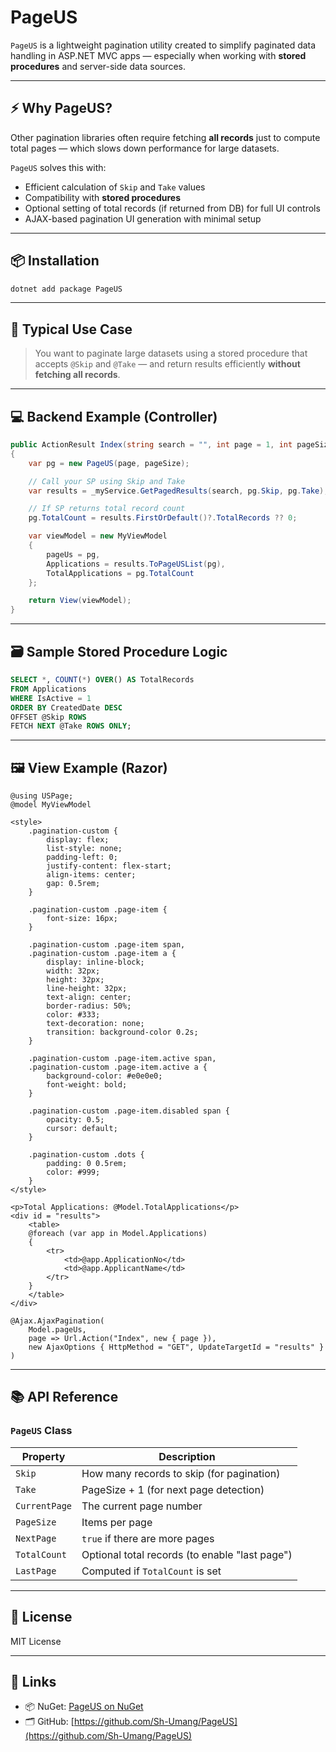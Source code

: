 # PageUS

`PageUS` is a lightweight pagination utility created to simplify paginated data handling in ASP.NET MVC apps — especially when working with **stored procedures** and server-side data sources.

---

## ⚡ Why PageUS?

Other pagination libraries often require fetching **all records** just to compute total pages — which slows down performance for large datasets.

`PageUS` solves this with:

- Efficient calculation of `Skip` and `Take` values
- Compatibility with **stored procedures**
- Optional setting of total records (if returned from DB) for full UI controls
- AJAX-based pagination UI generation with minimal setup

---

## 📦 Installation

```bash
dotnet add package PageUS
```

---

## 🧠 Typical Use Case

> You want to paginate large datasets using a stored procedure that accepts `@Skip` and `@Take` — and return results efficiently **without fetching all records**.

---

## 💻 Backend Example (Controller)

```csharp
public ActionResult Index(string search = "", int page = 1, int pageSize = 10)
{
    var pg = new PageUS(page, pageSize);

    // Call your SP using Skip and Take
    var results = _myService.GetPagedResults(search, pg.Skip, pg.Take);

    // If SP returns total record count
    pg.TotalCount = results.FirstOrDefault()?.TotalRecords ?? 0;

    var viewModel = new MyViewModel
    {
        pageUs = pg,
        Applications = results.ToPageUSList(pg),
        TotalApplications = pg.TotalCount
    };

    return View(viewModel);
}
```

---

## 🗃️ Sample Stored Procedure Logic

```sql
SELECT *, COUNT(*) OVER() AS TotalRecords
FROM Applications
WHERE IsActive = 1
ORDER BY CreatedDate DESC
OFFSET @Skip ROWS
FETCH NEXT @Take ROWS ONLY;
```

---

## 🖼 View Example (Razor)

```cshtml
@using USPage;
@model MyViewModel

<style>
    .pagination-custom {
        display: flex;
        list-style: none;
        padding-left: 0;
        justify-content: flex-start;
        align-items: center;
        gap: 0.5rem;
    }

    .pagination-custom .page-item {
        font-size: 16px;
    }

    .pagination-custom .page-item span,
    .pagination-custom .page-item a {
        display: inline-block;
        width: 32px;
        height: 32px;
        line-height: 32px;
        text-align: center;
        border-radius: 50%;
        color: #333;
        text-decoration: none;
        transition: background-color 0.2s;
    }

    .pagination-custom .page-item.active span,
    .pagination-custom .page-item.active a {
        background-color: #e0e0e0;
        font-weight: bold;
    }

    .pagination-custom .page-item.disabled span {
        opacity: 0.5;
        cursor: default;
    }

    .pagination-custom .dots {
        padding: 0 0.5rem;
        color: #999;
    }
</style>

<p>Total Applications: @Model.TotalApplications</p>
<div id = "results">
    <table>
    @foreach (var app in Model.Applications)
    {
        <tr>
            <td>@app.ApplicationNo</td>
            <td>@app.ApplicantName</td>
        </tr>
    }
    </table>
</div>

@Ajax.AjaxPagination(
    Model.pageUs,
    page => Url.Action("Index", new { page }),
    new AjaxOptions { HttpMethod = "GET", UpdateTargetId = "results" }
)
```

---

## 📚 API Reference

### `PageUS` Class

| Property      | Description                                    |
| ------------- | ---------------------------------------------- |
| `Skip`        | How many records to skip (for pagination)      |
| `Take`        | PageSize + 1 (for next page detection)         |
| `CurrentPage` | The current page number                        |
| `PageSize`    | Items per page                                 |
| `NextPage`    | `true` if there are more pages                 |
| `TotalCount`  | Optional total records (to enable "last page") |
| `LastPage`    | Computed if `TotalCount` is set                |

---

## 📄 License

MIT License

---

## 🔗 Links

- 📦 NuGet: [PageUS on NuGet](https://www.nuget.org/packages/PageUS)
- 🗂 GitHub: [https://github.com/Sh-Umang/PageUS](https://github.com/Sh-Umang/PageUS)
